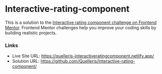 # Interactive-rating-component
 
This is a solution to the [Interactive rating component challenge on Frontend Mentor](https://www.frontendmentor.io/challenges/interactive-rating-component-koxpeBUmI). Frontend Mentor challenges help you improve your coding skills by building realistic projects. 

 ### Links
 - Live Site URL: https://quelleris-interactiveratingcomponent.netlify.app/
 - Solution URL: https://github.com/Quelleris/Interactive-rating-component/
